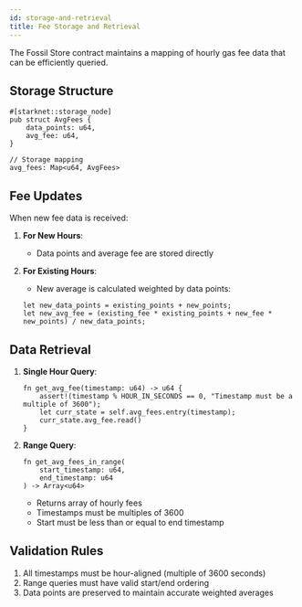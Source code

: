```yaml
---
id: storage-and-retrieval
title: Fee Storage and Retrieval
---
```


The Fossil Store contract maintains a mapping of hourly gas fee data that can be efficiently queried.

## Storage Structure

```cairo
#[starknet::storage_node]
pub struct AvgFees {
    data_points: u64,
    avg_fee: u64,
}

// Storage mapping
avg_fees: Map<u64, AvgFees>
```

## Fee Updates

When new fee data is received:

1. **For New Hours**:
   - Data points and average fee are stored directly

2. **For Existing Hours**:
   - New average is calculated weighted by data points:
   ```cairo
   let new_data_points = existing_points + new_points;
   let new_avg_fee = (existing_fee * existing_points + new_fee * new_points) / new_data_points;
   ```

## Data Retrieval

1. **Single Hour Query**:
   ```cairo
   fn get_avg_fee(timestamp: u64) -> u64 {
       assert!(timestamp % HOUR_IN_SECONDS == 0, "Timestamp must be a multiple of 3600");
       let curr_state = self.avg_fees.entry(timestamp);
       curr_state.avg_fee.read()
   }
   ```

2. **Range Query**:
   ```cairo
   fn get_avg_fees_in_range(
       start_timestamp: u64, 
       end_timestamp: u64
   ) -> Array<u64>
   ```
   - Returns array of hourly fees
   - Timestamps must be multiples of 3600
   - Start must be less than or equal to end timestamp

## Validation Rules

1. All timestamps must be hour-aligned (multiple of 3600 seconds)
2. Range queries must have valid start/end ordering
3. Data points are preserved to maintain accurate weighted averages 